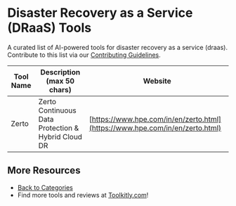 # Disaster Recovery as a Service (DRaaS) Tools

A curated list of AI-powered tools for disaster recovery as a service (draas). Contribute to this list via our [Contributing Guidelines](https://github.com/ToolkitlyAI/awesome-ai-tools/blob/master/CONTRIBUTING.md).

| Tool Name | Description (max 50 chars) | Website |
|-----------|----------------------------|---------|
| Zerto | Zerto Continuous Data Protection & Hybrid Cloud DR​ | [https://www.hpe.com/in/en/zerto.html](https://www.hpe.com/in/en/zerto.html) |

## More Resources
- [Back to Categories](https://github.com/ToolkitlyAI/awesome-ai-tools/blob/master/README.md)
- Find more tools and reviews at [Toolkitly.com](https://toolkitly.com)!
